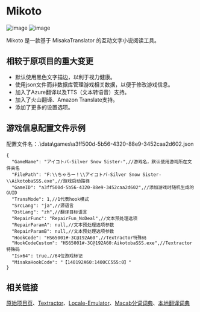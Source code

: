# Mikoto
![image](https://github.com/liscs/Mikoto/workflows/CI/badge.svg)
![image](https://github.com/liscs/Mikoto/assets/70057922/0bf60266-63e6-4247-9cbb-ebe2b2008749)

Mikoto 是一款基于 MisakaTranslator 的互动文字小说阅读工具。
## 相较于原项目的重大变更
* 默认使用黑色文字描边，以利于视力健康。
* 使用json文件而非数据库管理游戏相关数据，以便于修改游戏信息。
* 加入了Azure翻译以及TTS（文本转语音）支持。
* 加入了火山翻译、Amazon Translate支持。
* 添加了更多的设置选项。

## 游戏信息配置文件示例
配置文件名：.\data\games\a3ff500d-5b56-4320-88e9-3452caa2d602.json
```json5
{
  "GameName": "アイコトバ-Silver Snow Sister-",//游戏名，默认使用游戏所在文件夹名
  "FilePath": "F:\\ちゃろー！\\アイコトバ-Silver Snow Sister-\\AikotobaSSS.exe",//游戏启动路径
  "GameID": "a3ff500d-5b56-4320-88e9-3452caa2d602",//添加游戏时随机生成的GUID
  "TransMode": 1,//1代表hook模式
  "SrcLang": "ja",//源语言
  "DstLang": "zh",//翻译目标语言
  "RepairFunc": "RepairFun_NoDeal",//文本预处理选项
  "RepairParamA": null,//文本预处理选项参数
  "RepairParamB": null,//文本预处理选项参数
  "HookCode": "HS65001#-3C@192A60",//Textractor特殊码
  "HookCodeCustom": "HS65001#-3C@192A60:AikotobaSSS.exe",//Textractor特殊码
  "Isx64": true,//64位游戏标记
  "MisakaHookCode": "【140192A60:1400CC555:0】"
}
```
## 相关链接
[原始项目页](https://github.com/hanmin0822/Mikoto)、[Textractor](https://github.com/Artikash/Textractor)、[Locale-Emulator](https://github.com/xupefei/Locale-Emulator)、[Macab分词词典](https://clrd.ninjal.ac.jp/unidic)、[本地翻译词典](https://freemdict.com)
